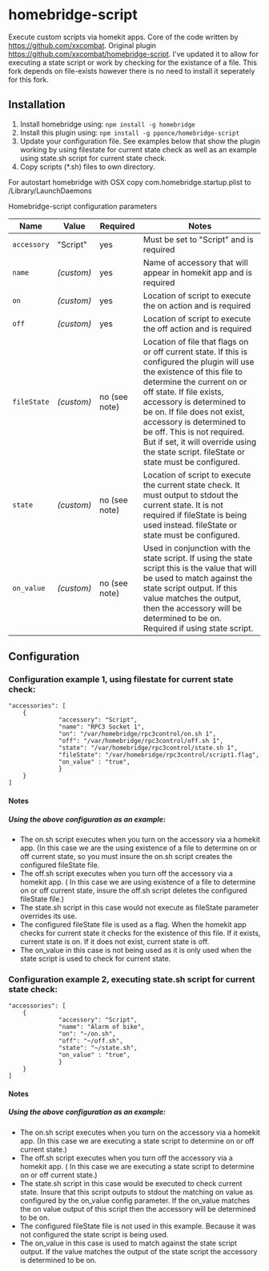homebridge-script
==============

Execute custom scripts via homekit apps.
Core of the code written by https://github.com/xxcombat.
Original plugin https://github.com/xxcombat/homebridge-script.
I've updated it to allow for executing a state script or work by checking for the existance of a file.
This fork depends on file-exists however there is no need to install it seperately for this fork.


## Installation

1. Install homebridge using: `npm install -g homebridge`
2. Install this plugin using: `npm install -g pponce/homebridge-script`
3. Update your configuration file. See examples below that show the plugin working by using filestate for current state check as well as an example using state.sh script for current state check.
4. Copy scripts (*.sh) files to own directory.

For autostart homebridge with OSX copy com.homebridge.startup.plist to /Library/LaunchDaemons

Homebridge-script configuration parameters

Name | Value | Required | Notes
----------- | ------- | --------- | --------------
`accessory` | "Script" | yes | Must be set to "Script" and is required
`name` | _(custom)_ | yes | Name of accessory that will appear in homekit app and is required
`on` | _(custom)_ | yes | Location of script to execute the on action and is required
`off` | _(custom)_ | yes | Location of script to execute the off action and is required
`fileState` | _(custom)_ | no (see note) | Location of file that flags on or off current state. If this is configured the plugin will use the existence of this file to determine the current on or off state. If file exists, accessory is determined to be on. If file does not exist, accessory is determined to be off. This is not required. But if set, it will override using the state script. fileState or state must be configured.
`state` | _(custom)_ | no (see note) | Location of script to execute the current state check. It must output to stdout the current state. It is not required if fileState is being used instead. fileState or state must be configured.
`on_value` | _(custom)_ | no (see note) | Used in conjunction with the state script. If using the state script this is the value that will be used to match against the state script output. If this value matches the output, then the accessory will be determined to be on. Required if using state script.

## Configuration

### Configuration example 1, using filestate for current state check:

```
"accessories": [
	{
              "accessory": "Script",
              "name": "RPC3 Socket 1",
              "on": "/var/homebridge/rpc3control/on.sh 1",
              "off": "/var/homebridge/rpc3control/off.sh 1",
              "state": "/var/homebridge/rpc3control/state.sh 1",
              "fileState": "/var/homebridge/rpc3control/script1.flag",
              "on_value" : "true",
              }
	}
]
```
#### Notes
##### Using the above configuration as an example:
- The on.sh script executes when you turn on the accessory via a homekit app. (In this case we are the using existence of a file to determine on or off current state, so you must insure the on.sh script creates the configured fileState file.
- The off.sh script executes when you turn off the accessory via a homekit app. ( In this case we are using existence of a file to determine on or off current state, insure the off.sh script deletes the configured fileState file.)
- The state.sh script in this case would not execute as fileState parameter overrides its use.
- The configured fileState file is used as a flag. When the homekit app checks for current state it checks for the existence of this file. If it exists, current state is on. If it does not exist, current state is off.
- The on_value in this case is not being used as it is only used when the state script is used to check for current state.

### Configuration example 2, executing state.sh script for current state check:
```
"accessories": [
	{
              "accessory": "Script",
              "name": "Alarm of bike",
              "on": "~/on.sh",
              "off": "~/off.sh",
              "state": "~/state.sh",
              "on_value" : "true",
              }
	}
]
```
#### Notes
##### Using the above configuration as an example:
- The on.sh script executes when you turn on the accessory via a homekit app. (In this case we are executing a state script to determine on or off current state.)
- The off.sh script executes when you turn off the accessory via a homekit app. ( In this case we are executing a state script to determine on or off current state.)
- The state.sh script in this case would be executed to check current state.  Insure that this script outputs to stdout the matching on value as configured by the on_value config parameter. If the on_value matches the on value output of this script then the accessory will be determined to be on.
- The configured fileState file is not used in this example. Because it was not configured the state script is being used.
- The on_value in this case is used to match against the state script output. If the value matches the output of the state script the accessory is determined to be on.

